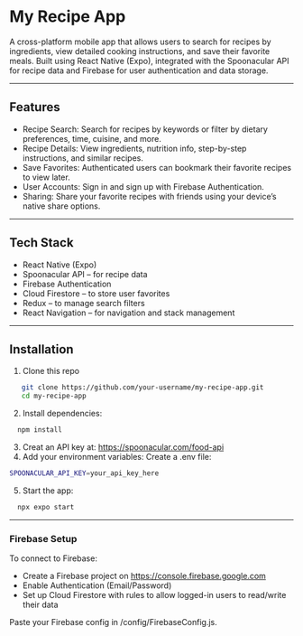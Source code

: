 # My Recipe App

A cross-platform mobile app that allows users to search for recipes by ingredients, view detailed cooking instructions, and save their favorite meals. Built using React Native (Expo), integrated with the Spoonacular API for recipe data and Firebase for user authentication and data storage.

---

## Features

- Recipe Search: Search for recipes by keywords or filter by dietary preferences, time, cuisine, and more.
- Recipe Details: View ingredients, nutrition info, step-by-step instructions, and similar recipes.
- Save Favorites: Authenticated users can bookmark their favorite recipes to view later.
- User Accounts: Sign in and sign up with Firebase Authentication.
- Sharing: Share your favorite recipes with friends using your device’s native share options.

---

## Tech Stack

- React Native (Expo)
- Spoonacular API – for recipe data
- Firebase Authentication
- Cloud Firestore – to store user favorites
- Redux – to manage search filters
- React Navigation – for navigation and stack management

---

## Installation

1. Clone this repo
```bash
   git clone https://github.com/your-username/my-recipe-app.git
   cd my-recipe-app
```
2.	Install dependencies:
```bash
  npm install
```
3. Creat an API key at: https://spoonacular.com/food-api
4. Add your environment variables:
Create a .env file:
```bash
SPOONACULAR_API_KEY=your_api_key_here
```
5.	Start the app:
```bash
  npx expo start
```

---

### Firebase Setup
To connect to Firebase:
- Create a Firebase project on https://console.firebase.google.com
- Enable Authentication (Email/Password)
- Set up Cloud Firestore with rules to allow logged-in users to read/write their data

Paste your Firebase config in /config/FirebaseConfig.js.
